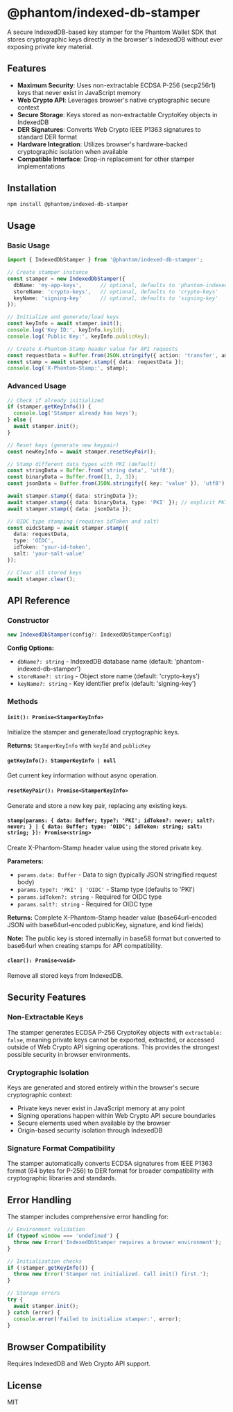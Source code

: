 # @phantom/indexed-db-stamper

A secure IndexedDB-based key stamper for the Phantom Wallet SDK that stores cryptographic keys directly in the browser's IndexedDB without ever exposing private key material.

## Features

- **Maximum Security**: Uses non-extractable ECDSA P-256 (secp256r1) keys that never exist in JavaScript memory
- **Web Crypto API**: Leverages browser's native cryptographic secure context
- **Secure Storage**: Keys stored as non-extractable CryptoKey objects in IndexedDB
- **DER Signatures**: Converts Web Crypto IEEE P1363 signatures to standard DER format
- **Hardware Integration**: Utilizes browser's hardware-backed cryptographic isolation when available
- **Compatible Interface**: Drop-in replacement for other stamper implementations

## Installation

```bash
npm install @phantom/indexed-db-stamper
```

## Usage

### Basic Usage

```typescript
import { IndexedDbStamper } from '@phantom/indexed-db-stamper';

// Create stamper instance
const stamper = new IndexedDbStamper({
  dbName: 'my-app-keys',      // optional, defaults to 'phantom-indexed-db-stamper'
  storeName: 'crypto-keys',   // optional, defaults to 'crypto-keys'
  keyName: 'signing-key'      // optional, defaults to 'signing-key'
});

// Initialize and generate/load keys
const keyInfo = await stamper.init();
console.log('Key ID:', keyInfo.keyId);
console.log('Public Key:', keyInfo.publicKey);

// Create X-Phantom-Stamp header value for API requests
const requestData = Buffer.from(JSON.stringify({ action: 'transfer', amount: 100 }), 'utf8');
const stamp = await stamper.stamp({ data: requestData });
console.log('X-Phantom-Stamp:', stamp);
```

### Advanced Usage

```typescript
// Check if already initialized
if (stamper.getKeyInfo()) {
  console.log('Stamper already has keys');
} else {
  await stamper.init();
}

// Reset keys (generate new keypair)
const newKeyInfo = await stamper.resetKeyPair();

// Stamp different data types with PKI (default)
const stringData = Buffer.from('string data', 'utf8');
const binaryData = Buffer.from([1, 2, 3]);
const jsonData = Buffer.from(JSON.stringify({ key: 'value' }), 'utf8');

await stamper.stamp({ data: stringData });
await stamper.stamp({ data: binaryData, type: 'PKI' }); // explicit PKI type
await stamper.stamp({ data: jsonData });

// OIDC type stamping (requires idToken and salt)
const oidcStamp = await stamper.stamp({ 
  data: requestData, 
  type: 'OIDC', 
  idToken: 'your-id-token',
  salt: 'your-salt-value'
});

// Clear all stored keys
await stamper.clear();
```

## API Reference

### Constructor

```typescript
new IndexedDbStamper(config?: IndexedDbStamperConfig)
```

**Config Options:**
- `dbName?: string` - IndexedDB database name (default: 'phantom-indexed-db-stamper')
- `storeName?: string` - Object store name (default: 'crypto-keys')  
- `keyName?: string` - Key identifier prefix (default: 'signing-key')

### Methods

#### `init(): Promise<StamperKeyInfo>`
Initialize the stamper and generate/load cryptographic keys.

**Returns:** `StamperKeyInfo` with `keyId` and `publicKey`

#### `getKeyInfo(): StamperKeyInfo | null`
Get current key information without async operation.

#### `resetKeyPair(): Promise<StamperKeyInfo>`  
Generate and store a new key pair, replacing any existing keys.

#### `stamp(params: { data: Buffer; type?: 'PKI'; idToken?: never; salt?: never; } | { data: Buffer; type: 'OIDC'; idToken: string; salt: string; }): Promise<string>`
Create X-Phantom-Stamp header value using the stored private key.

**Parameters:**
- `params.data: Buffer` - Data to sign (typically JSON stringified request body)
- `params.type?: 'PKI' | 'OIDC'` - Stamp type (defaults to 'PKI')
- `params.idToken?: string` - Required for OIDC type
- `params.salt?: string` - Required for OIDC type

**Returns:** Complete X-Phantom-Stamp header value (base64url-encoded JSON with base64url-encoded publicKey, signature, and kind fields)

**Note:** The public key is stored internally in base58 format but converted to base64url when creating stamps for API compatibility.

#### `clear(): Promise<void>`
Remove all stored keys from IndexedDB.

## Security Features

### Non-Extractable Keys
The stamper generates ECDSA P-256 CryptoKey objects with `extractable: false`, meaning private keys cannot be exported, extracted, or accessed outside of Web Crypto API signing operations. This provides the strongest possible security in browser environments.

### Cryptographic Isolation  
Keys are generated and stored entirely within the browser's secure cryptographic context:
- Private keys never exist in JavaScript memory at any point
- Signing operations happen within Web Crypto API secure boundaries
- Secure elements used when available by the browser
- Origin-based security isolation through IndexedDB

### Signature Format Compatibility
The stamper automatically converts ECDSA signatures from IEEE P1363 format (64 bytes for P-256) to DER format for broader compatibility with cryptographic libraries and standards.

## Error Handling

The stamper includes comprehensive error handling for:

```typescript
// Environment validation
if (typeof window === 'undefined') {
  throw new Error('IndexedDbStamper requires a browser environment');
}

// Initialization checks
if (!stamper.getKeyInfo()) {
  throw new Error('Stamper not initialized. Call init() first.');
}

// Storage errors
try {
  await stamper.init();
} catch (error) {
  console.error('Failed to initialize stamper:', error);
}
```

## Browser Compatibility

Requires IndexedDB and Web Crypto API support.

## License

MIT